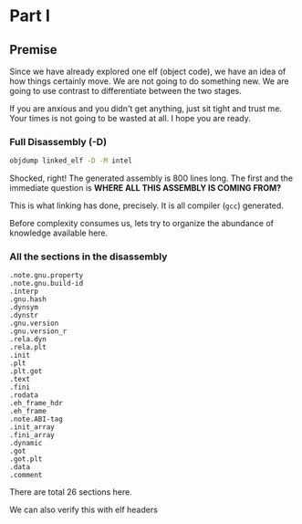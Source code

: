 # Part I

## Premise

Since we have already explored one elf (object code), we have an idea of how things certainly move. We are not going to do something new. We are going to use contrast to differentiate between the two stages.

If you are anxious and you didn't get anything, just sit tight and trust me. Your times is not going to be wasted at all. I hope you are ready.

### Full Disassembly (-D)

```bash
objdump linked_elf -D -M intel
```

Shocked, right! The generated assembly is 800 lines long. The first and the immediate question is **WHERE ALL THIS ASSEMBLY IS COMING FROM?**

This is what linking has done, precisely. It is all compiler (`gcc`) generated.

Before complexity consumes us, lets try to organize the abundance of knowledge available here.

### All the sections in the disassembly

```
.note.gnu.property
.note.gnu.build-id
.interp
.gnu.hash
.dynsym
.dynstr
.gnu.version
.gnu.version_r
.rela.dyn
.rela.plt
.init
.plt
.plt.got
.text
.fini
.rodata
.eh_frame_hdr
.eh_frame
.note.ABI-tag
.init_array
.fini_array
.dynamic
.got
.got.plt
.data
.comment
```

There are total 26 sections here.

We can also verify this with elf headers

















